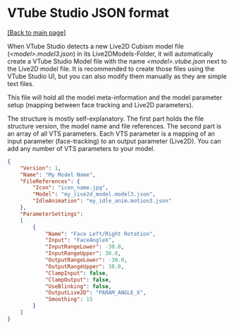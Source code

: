 # VTube Studio JSON format

[\[Back to main page\]](https://denchisoft.github.io/)

When VTube Studio detects a new Live2D Cubism model file (_\<model\>.model3.json_) in its Live2DModels-Folder, it will automatically create a VTube Studio Model file with the name _\<model>\.vtube.json_ next to the Live2D model file. It is recommended to create those files using the VTube Studio UI, but you can also modify them manually as they are simple text files.

This file will hold all the model meta-information and the model parameter setup (mapping between face tracking and Live2D parameters).

The structure is mostly self-explanatory. The first part holds the file structure version, the model name and file references. The second part is an array of all VTS parameters. Each VTS parameter is a mapping of an input parameter (face-tracking) to an output parameter (Live2D). You can add any number of VTS parameters to your model.

```json
{
    "Version": 1,
    "Name": "My Model Name",
    "FileReferences": {
        "Icon": "icon_name.jpg",
        "Model": "my_live2d_model.model3.json",
        "IdleAnimation": "my_idle_anim.motion3.json"
    },
    "ParameterSettings":
    [
        {
            "Name": "Face Left/Right Rotation",
            "Input": "FaceAngleX",
            "InputRangeLower": -30.0,
            "InputRangeUpper": 30.0,
            "OutputRangeLower": -30.0,
            "OutputRangeUpper": 30.0,
            "ClampInput": false,
            "ClampOutput": false,
            "UseBlinking": false,
            "OutputLive2D": "PARAM_ANGLE_X",
            "Smoothing": 15
        }
    ]
}
```


